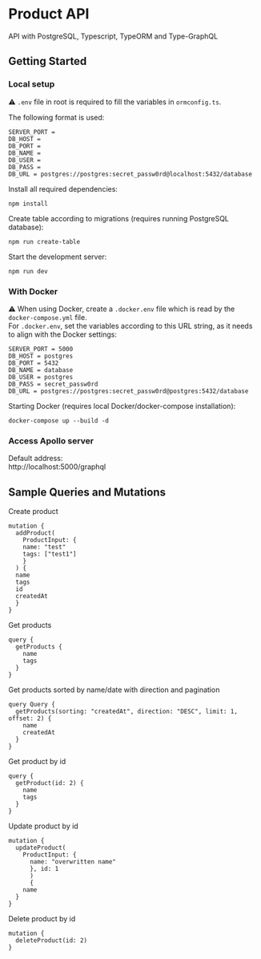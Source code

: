 # Product API

API with PostgreSQL, Typescript, TypeORM and Type-GraphQL

## Getting Started

### Local setup

:warning: `.env` file in root is required to fill the variables in `ormconfig.ts`.

The following format is used:

```
SERVER_PORT =
DB_HOST =
DB_PORT =
DB_NAME =
DB_USER =
DB_PASS =
DB_URL = postgres://postgres:secret_passw0rd@localhost:5432/database
```

Install all required dependencies:

```
npm install
```

Create table according to migrations (requires running PostgreSQL database):

```
npm run create-table
```

Start the development server:

```
npm run dev
```

### With Docker

:warning: When using Docker, create a `.docker.env` file which is read by the `docker-compose.yml` file.\
For `.docker.env`, set the variables according to this URL string, as it needs to align with the Docker settings:

```
SERVER_PORT = 5000
DB_HOST = postgres
DB_PORT = 5432
DB_NAME = database
DB_USER = postgres
DB_PASS = secret_passw0rd
DB_URL = postgres://postgres:secret_passw0rd@postgres:5432/database
```

Starting Docker (requires local Docker/docker-compose installation):

```
docker-compose up --build -d
```

### Access Apollo server

Default address:\
http://localhost:5000/graphql

## Sample Queries and Mutations

Create product

```
mutation {
  addProduct(
    ProductInput: {
    name: "test"
    tags: ["test1"]
    }
  ) {
  name
  tags
  id
  createdAt
  }
}
```

Get products

```
query {
  getProducts {
    name
    tags
  }
}
```

Get products sorted by name/date with direction and pagination

```
query Query {
  getProducts(sorting: "createdAt", direction: "DESC", limit: 1, offset: 2) {
    name
    createdAt
  }
}
```

Get product by id

```
query {
  getProduct(id: 2) {
    name
    tags
  }
}
```

Update product by id

```
mutation {
  updateProduct(
    ProductInput: {
      name: "overwritten name"
      }, id: 1
      )
      {
    name
  }
}
```

Delete product by id

```
mutation {
  deleteProduct(id: 2)
}
```
